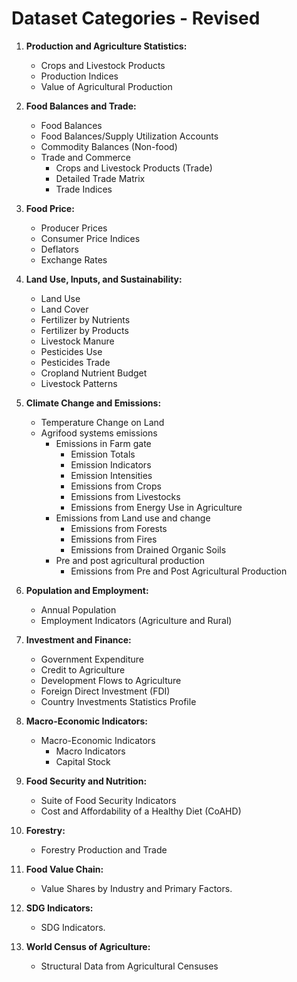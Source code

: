 # Dataset Categories - Revised

1. **Production and Agriculture Statistics:**

   - Crops and Livestock Products
   - Production Indices
   - Value of Agricultural Production

2. **Food Balances and Trade:**

   - Food Balances
   - Food Balances/Supply Utilization Accounts
   - Commodity Balances (Non-food)
   - Trade and Commerce
     - Crops and Livestock Products (Trade)
     - Detailed Trade Matrix
     - Trade Indices

3. **Food Price:**

   - Producer Prices
   - Consumer Price Indices
   - Deflators
   - Exchange Rates

4. **Land Use, Inputs, and Sustainability:**

   - Land Use
   - Land Cover
   - Fertilizer by Nutrients
   - Fertilizer by Products
   - Livestock Manure
   - Pesticides Use
   - Pesticides Trade
   - Cropland Nutrient Budget
   - Livestock Patterns

5. **Climate Change and Emissions:**

   - Temperature Change on Land
   - Agrifood systems emissions
     - Emissions in Farm gate
       - Emission Totals
       - Emission Indicators
       - Emission Intensities
       - Emissions from Crops
       - Emissions from Livestocks
       - Emissions from Energy Use in Agriculture
     - Emissions from Land use and change
       - Emissions from Forests
       - Emissions from Fires
       - Emissions from Drained Organic Soils
     - Pre and post agricultural production
       - Emissions from Pre and Post Agricultural Production

6. **Population and Employment:**

   - Annual Population
   - Employment Indicators (Agriculture and Rural)

7. **Investment and Finance:**

   - Government Expenditure
   - Credit to Agriculture
   - Development Flows to Agriculture
   - Foreign Direct Investment (FDI)
   - Country Investments Statistics Profile

8. **Macro-Economic Indicators:**

   - Macro-Economic Indicators
     - Macro Indicators
     - Capital Stock

9. **Food Security and Nutrition:**

   - Suite of Food Security Indicators
   - Cost and Affordability of a Healthy Diet (CoAHD)

10. **Forestry:**

    - Forestry Production and Trade

11. **Food Value Chain:**

    - Value Shares by Industry and Primary Factors.

12. **SDG Indicators:**

    - SDG Indicators.

13. **World Census of Agriculture:**
    - Structural Data from Agricultural Censuses
